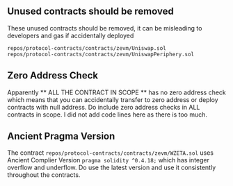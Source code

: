 ## Unused contracts should be removed
These unused contracts should be removed, it can be misleading to developers and gas if accidentally deployed
```
repos/protocol-contracts/contracts/zevm/Uniswap.sol
repos/protocol-contracts/contracts/zevm/UniswapPeriphery.sol
```

## Zero Address Check

Apparently ** ALL THE CONTRACT IN SCOPE ** has no zero address check which means that you can accidentally transfer to zero address or deploy contracts with null address. Do include zero address checks in ALL contracts in scope. I did not add code lines here as there is too much.

## Ancient Pragma Version
The contract `repos/protocol-contracts/contracts/zevm/WZETA.sol` uses Ancient Complier Version `pragma solidity ^0.4.18;` which has integer overflow and underflow. Do use the latest version and use it consistently throughout the contracts.